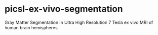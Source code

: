 # picsl-ex-vivo-segmentation
Gray Matter Segmentation in Ultra High Resolution 7 Tesla ex vivo MRI of human brain hemispheres
